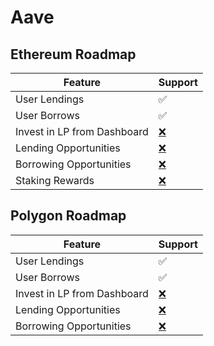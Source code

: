 # Aave

## Ethereum Roadmap

| Feature                     | Support                                  |
| --------------------------- | ---------------------------------------- |
| User Lendings               | ✅                                        |
| User Borrows                | ✅                                        |
| Invest in LP from Dashboard | ​[❌](https://emojipedia.org/cross-mark/) |
| Lending Opportunities       | [❌](https://emojipedia.org/cross-mark/)  |
| Borrowing Opportunities     | [❌](https://emojipedia.org/cross-mark/)  |
| Staking Rewards             | [❌](https://emojipedia.org/cross-mark/)  |

## Polygon Roadmap

| Feature                     | Support                                  |
| --------------------------- | ---------------------------------------- |
| User Lendings               | ✅                                        |
| User Borrows                | ✅                                        |
| Invest in LP from Dashboard | ​[❌](https://emojipedia.org/cross-mark/) |
| Lending Opportunities       | [❌](https://emojipedia.org/cross-mark/)  |
| Borrowing Opportunities     | [❌](https://emojipedia.org/cross-mark/)  |

